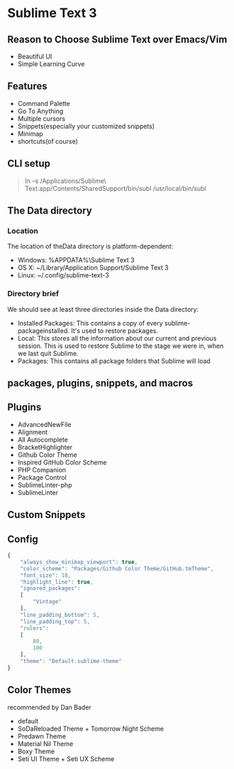 # Sublime Text 3

## Reason to Choose Sublime Text over Emacs/Vim
- Beautiful UI
- Simple Learning Curve


## Features
- Command Palette
- Go To Anything
- Multiple cursors
- Snippets(especially your customized snippets)
- Minimap
- shortcuts(of course)


## CLI setup
> ln –s /Applications/Sublime\ Text.app/Contents/SharedSupport/bin/subl /usr/local/bin/subl

## The Data directory
### Location
The location of theData directory is platform-dependent:
- Windows: %APPDATA%\Sublime Text 3
- OS X: ~/Library/Application Support/Sublime Text 3
- Linux: ~/.config/sublime-text-3

### Directory brief
We should see at least three directories inside the Data directory:
- Installed Packages: 
	This contains a copy of every sublime-packageinstalled. It's used to restore packages.
- Local: 
	This stores all the information about our current and previous session. This is used to restore Sublime to the stage we were in, when we last quit Sublime.
- Packages: 
	This contains all package folders that Sublime will load


## packages, plugins, snippets, and macros


## Plugins 

- AdvancedNewFile
- Alignment
- All Autocomplete
- BracketHighlighter
- Github Color Theme
- Inspired GitHub Color Scheme
- PHP Companion
- Package Control
- SublimeLinter-php
- SublimeLinter

## Custom Snippets


## Config

``` javascript
{
	"always_show_minimap_viewport": true,
	"color_scheme": "Packages/Github Color Theme/GitHub.tmTheme",
	"font_size": 18,
	"highlight_line": true,
	"ignored_packages":
	[
		"Vintage"
	],
	"line_padding_bottom": 5,
	"line_padding_top": 5,
	"rulers":
	[
		80,
		100
	],
	"theme": "Default.sublime-theme"
}
```


## Color Themes
recommended by Dan Bader

- default
- SoDaReloaded Theme + Tomorrow Night Scheme
- Predawn Theme
- Material Nil Theme
- Boxy Theme
- Seti UI Theme + Seti UX Scheme